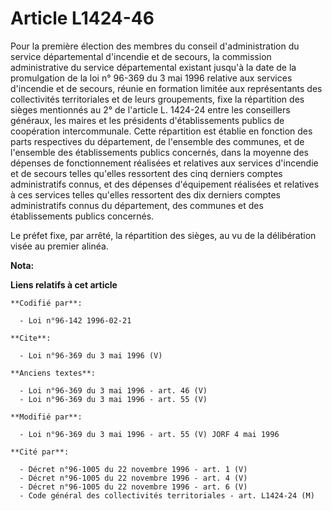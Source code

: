 # Article L1424-46

Pour la première élection des membres du conseil d'administration du service départemental d'incendie et de secours, la
commission administrative du service départemental existant jusqu'à la date de la promulgation de la loi n° 96-369 du 3 mai
1996 relative aux services d'incendie et de secours, réunie en formation limitée aux représentants des collectivités
territoriales et de leurs groupements, fixe la répartition des sièges mentionnés au 2° de l'article L. 1424-24 entre les
conseillers généraux, les maires et les présidents d'établissements publics de coopération intercommunale. Cette répartition
est établie en fonction des parts respectives du département, de l'ensemble des communes, et de l'ensemble des établissements
publics concernés, dans la moyenne des dépenses de fonctionnement réalisées et relatives aux services d'incendie et de
secours telles qu'elles ressortent des cinq derniers comptes administratifs connus, et des dépenses d'équipement réalisées et
relatives à ces services telles qu'elles ressortent des dix derniers comptes administratifs connus du département, des
communes et des établissements publics concernés. 

Le préfet fixe, par arrêté, la répartition des sièges, au vu de la délibération visée au premier alinéa.

**Nota:**



**Liens relatifs à cet article**

	**Codifié par**:

	  - Loi n°96-142 1996-02-21

	**Cite**:

	  - Loi n°96-369 du 3 mai 1996 (V)

	**Anciens textes**:

	  - Loi n°96-369 du 3 mai 1996 - art. 46 (V)
	  - Loi n°96-369 du 3 mai 1996 - art. 55 (V)

	**Modifié par**:

	  - Loi n°96-369 du 3 mai 1996 - art. 55 (V) JORF 4 mai 1996

	**Cité par**:

	  - Décret n°96-1005 du 22 novembre 1996 - art. 1 (V)
	  - Décret n°96-1005 du 22 novembre 1996 - art. 4 (V)
	  - Décret n°96-1005 du 22 novembre 1996 - art. 6 (V)
	  - Code général des collectivités territoriales - art. L1424-24 (M)
